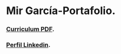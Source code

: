 # Mir García-Portafolio. 

### [Curriculum PDF](https://drive.google.com/file/d/1fvgfcCtCqu2bJSIph7C9FIxL_fRPAZxG/view?usp=sharing).


### [Perfil Linkedin](https://www.linkedin.com/in/miriangarcia/).